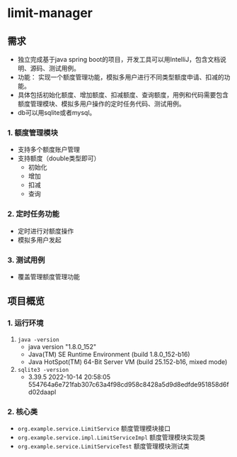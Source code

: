 # limit-manager

## 需求

+ 独立完成基于java spring boot的项目，开发工具可以用IntelliJ，包含文档说明、源码、测试用例。
+ 功能： 实现一个额度管理功能，模拟多用户进行不同类型额度申请、扣减的功能。
+ 具体包括初始化额度、增加额度、扣减额度、查询额度，用例和代码需要包含额度管理模块、模拟多用户操作的定时任务代码、测试用例。
+ db可以用sqlite或者mysql。

### 1. 额度管理模块

+ 支持多个额度账户管理
+ 支持额度（double类型即可）
    + 初始化
    + 增加
    + 扣减
    + 查询

### 2. 定时任务功能

+ 定时进行对额度操作
+ 模拟多用户发起

### 3. 测试用例

+ 覆盖管理额度管理功能

## 项目概览

### 1. 运行环境

1. `java -version`
    + java version "1.8.0_152"
    + Java(TM) SE Runtime Environment (build 1.8.0_152-b16)
    + Java HotSpot(TM) 64-Bit Server VM (build 25.152-b16, mixed mode)
2. `sqlite3 -version`
    + 3.39.5 2022-10-14 20:58:05 554764a6e721fab307c63a4f98cd958c8428a5d9d8edfde951858d6fd02daapl

### 2. 核心类

+ `org.example.service.LimitService` 额度管理模块接口
+ `org.example.service.impl.LimitServiceImpl` 额度管理模块实现类
+ `org.example.service.LimitServiceTest` 额度管理模块测试类